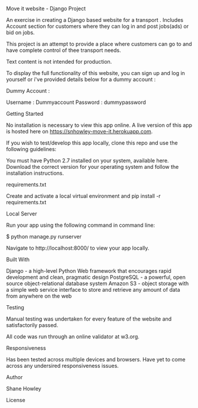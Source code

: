 Move it website - Django Project

An exercise in creating a Django based website for a transport . Includes Account section for customers where they can log in and post jobs(ads) or bid on jobs.

This project is an attempt to provide a place where customers can go to and have complete control of thee transport needs.

Text content is not intended for production.

To display the full functionality of this website, you can sign up and log in yourself or i've provided details below for a dummy account :

Dummy Account :

Username : Dummyaccount
Password : dummypassword


Getting Started


No installation is necessary to view this app online. A live version of this app is hosted here on https://snhowley-move-it.herokuapp.com.

If you wish to test/develop this app locally, clone this repo and use the following guidelines:


You must have Python 2.7 installed on your system, available here. Download the correct version for your operating system and follow the installation instructions.

requirements.txt

Create and activate a local virtual environment and pip install -r requirements.txt

Local Server

Run your app using the following command in command line:

$ python manage.py runserver

Navigate to http://localhost:8000/ to view your app locally.

Built With

Django - a high-level Python Web framework that encourages rapid development and clean, pragmatic design
PostgreSQL - a powerful, open source object-relational database system
Amazon S3 - object storage with a simple web service interface to store and retrieve any amount of data from anywhere on the web

Testing

Manual testing was undertaken for every feature of the website and satisfactorily passed.

All code was run through an online validator at w3.org.

Responsiveness

Has been tested across multiple devices and browsers. Have yet to come across any undersired responsiveness issues.

Author

Shane Howley

License



